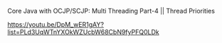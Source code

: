 Core Java with OCJP/SCJP: Multi Threading Part-4 || Thread Priorities

https://youtu.be/DpM_wER1gAY?list=PLd3UqWTnYXOkWZUcbW68CbN9fyPFQ0LDk